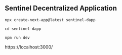 ## Sentinel Decentralized Application

```
npx create-next-app@latest sentinel-dapp

cd sentinel-dapp

npm run dev
```

https://localhost:3000/
